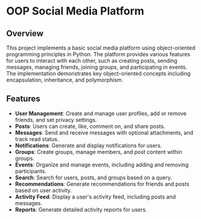 # OOP Social Media Platform

## Overview

This project implements a basic social media platform using object-oriented programming principles in Python. The platform provides various features for users to interact with each other, such as creating posts, sending messages, managing friends, joining groups, and participating in events. The implementation demonstrates key object-oriented concepts including encapsulation, inheritance, and polymorphism.

## Features

- **User Management**: Create and manage user profiles, add or remove friends, and set privacy settings.
- **Posts**: Users can create, like, comment on, and share posts.
- **Messages**: Send and receive messages with optional attachments, and track read status.
- **Notifications**: Generate and display notifications for users.
- **Groups**: Create groups, manage members, and post content within groups.
- **Events**: Organize and manage events, including adding and removing participants.
- **Search**: Search for users, posts, and groups based on a query.
- **Recommendations**: Generate recommendations for friends and posts based on user activity.
- **Activity Feed**: Display a user's activity feed, including posts and messages.
- **Reports**: Generate detailed activity reports for users.